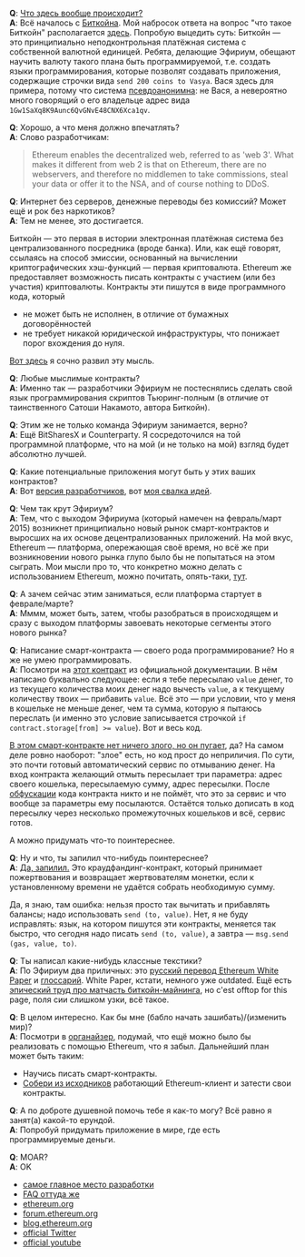 **Q**: [Что здесь вообще происходит?](http://lurkmore.to/%D0%AF_%D0%BD%D0%B8%D1%85%D1%83%D1%8F_%D0%BD%D0%B5_%D0%BF%D0%BE%D0%BD%D1%8F%D0%BB) <br>
**A**: Всё началось с [Биткойна](http://lurkmore.to/Bitcoin). Мой набросок ответа на вопрос "что такое Биткойн" располагается [здесь](https://github.com/snordenstorm/wiki/wiki/%D0%92%D0%B2%D0%B5%D0%B4%D0%B5%D0%BD%D0%B8%D0%B5-%D0%B2-%D0%BA%D1%80%D0%B8%D0%BF%D1%82%D0%BE%D0%B2%D0%B0%D0%BB%D1%8E%D1%82%D1%8B). Попробую выцедить суть: Биткойн — это принципиально неподконтрольная платёжная система с собственной валютной единицей. Ребята, делающие Эфириум, обещают научить валюту такого плана быть программируемой, т.е. создать языки программирования, которые позволят создавать приложения, содержащие строчки вида `send 200 coins to Vasya`. Вася здесь для примера, потому что система [псевдоанонимна](https://en.bitcoin.it/wiki/Anonymity): не Вася, а невероятно много говорящий о его владельце адрес вида `1Gw1SaXq8K9Aunc6QvGNvE48CNX6Xca1qv`.

**Q**: Хорошо, а что меня должно впечатлять? <br>
**A**: Слово разработчикам:

> Ethereum enables the decentralized web, referred to as 'web 3'. What makes it different from web 2 is that on Ethereum, there are no webservers, and therefore no middlemen to take commissions, steal your data or offer it to the NSA, and of course nothing to DDoS.

**Q**: Интернет без серверов, денежные переводы без комиссий? Может ещё и рок без наркотиков? <br>
**A**: Тем не менее, это достигается.


Биткойн — это первая в истории электронная платёжная система без централизованного посредника (вроде банка). Или, как ещё говорят, ссылаясь на способ эмиссии, основанный на вычислении криптографических хэш-функций — первая криптовалюта. Ethereum же предоставляет возможность писать контракты с участием (или без участия) криптовалюты. Контракты эти пишутся в виде программного кода, который 
* не может быть не исполнен, в отличие от бумажных договорённостей
* не требует никакой юридической инфраструктуры, что понижает порог вхождения до нуля. 

[Вот здесь](https://github.com/snordenstorm/wiki/wiki/%D0%AD%D0%BA%D1%81%D0%BF%D1%80%D0%B5%D1%81%D1%81-%D1%83%D1%87%D0%B5%D0%B1%D0%BD%D0%B8%D0%BA-%D0%BF%D0%BE-Ethereum#%D0%9A%D1%80%D0%B0%D1%82%D0%BA%D0%B8%D0%B9-%D0%BE%D1%82%D0%B2%D0%B5%D1%82-%D0%BD%D0%B0-%D0%B2%D0%BE%D0%BF%D1%80%D0%BE%D1%81-%D0%A7%D1%82%D0%BE-%D1%82%D0%B0%D0%BA%D0%BE%D0%B5-ethereum) я сочно развил эту мысль.

**Q**: Любые мыслимые контракты? <br>
**A**: Именно так — разработчики Эфириум не постеснялись сделать свой язык программирования скриптов Тьюринг-полным (в отличие от таинственного Сатоши Накамото, автора Биткойн).

**Q**: Этим же не только команда Эфириум занимается, верно? <br>
**A**: Ещё BitSharesX и Counterparty. Я сосредоточился на той программной платформе, что на мой (и не только на мой) взгляд будет абсолютно лучшей.

**Q**: Какие потенциальные приложения могут быть у этих ваших контрактов? <br>
**A**: Вот [версия разработчиков](https://github.com/snordenstorm/wiki/wiki/[Russian]-White-Paper#Приложения), вот [моя свалка идей](https://github.com/snordenstorm/wiki/wiki/Органайзер).

**Q**: Чем так крут Эфириум? <br>
**A**: Тем, что с выходом Эфириума (который намечен на февраль/март 2015) возникнет принципиально новый рынок смарт-контрактов и выросших на их основе децентрализованных приложений. На мой вкус, Ethereum — платформа, опережающая своё время, но всё же при возникновении нового рынка глупо было бы не попытаться на этом сыграть. Мои мысли про то, что конкретно можно делать с использованием Ethereum, можно почитать, опять-таки, [тут](https://github.com/snordenstorm/wiki/wiki/Органайзер).

**Q**: А зачем сейчас этим заниматься, если платформа стартует в феврале/марте? <br>
**A**: Мммм, может быть, затем, чтобы разобраться в происходящем и сразу с выходом платформы завоевать некоторые сегменты этого нового рынка?

**Q**: Написание смарт-контракта — своего рода программирование? Но я же не умею программировать. <br>
**A**: Посмотри на [этот контракт](https://github.com/ethereum/wiki/wiki/White-Paper#token-systems) из официальной документации. В нём написано буквально следующее: если я тебе пересылаю `value` денег, то из текущего количества моих денег надо вычесть `value`, а к текущему количеству твоих — прибавить `value`. Всё это — при условии, что у меня в кошельке не меньше денег, чем та сумма, которую я пытаюсь переслать (и именно это условие записывается строчкой `if contract.storage[from] >= value`). Вот и весь код.

[В этом смарт-контракте нет ничего злого, но он пугает](http://lurkmore.to/%D0%91%D0%95%D0%97%D0%9D%D0%9E%D0%93%D0%98%D0%9C), да? На самом деле ровно наоборот: "злое" есть, но код прост до неприличия. По сути, это почти готовый автоматический сервис по отмыванию денег. На вход контракта желающий отмыть пересылает три параметра: адрес своего кошелька, пересылаемую сумму, адрес пересылки. После [обфускации](https://ru.wikipedia.org/wiki/%D0%9E%D0%B1%D1%84%D1%83%D1%81%D0%BA%D0%B0%D1%86%D0%B8%D1%8F) кода контракта никто и не поймёт, что это за сервис и что вообще за параметры ему посылаются. Остаётся только дописать в код пересылку через несколько промежуточных кошельков и всё, сервис готов.

А можно придумать что-то поинтереснее.

**Q**: Ну и что, ты запилил что-нибудь поинтереснее? <br>
**A**: [Да, запилил.](https://dl.dropboxusercontent.com/u/14533127/contracts/%D0%BA%D1%80%D0%B0%D1%83%D0%B4%D1%84%D0%B0%D0%BD%D0%B4%D0%B8%D0%BD%D0%B3) Это краудфандинг-контракт, который принимает пожертвования и возвращает жертвователям монетки, если к установленному времени не удаётся собрать необходимую сумму.

   Да, я знаю, там ошибка: нельзя просто так вычитать и прибавлять балансы; надо использовать `send (to, value)`. Нет, я не буду исправлять: язык, на котором пишутся эти контракты, меняется так быстро, что сегодня надо писать `send (to, value)`, а завтра — `msg.send (gas, value, to)`. 

**Q**: Ты написал какие-нибудь классные текстики? <br>
**A**: По Эфириум два приличных: это [русский перевод Ethereum White Paper](https://github.com/snordenstorm/wiki/wiki/%5BRussian%5D-White-Paper) и [глоссарий](https://github.com/snordenstorm/wiki/wiki/%5BRussian%5D-Glossary). White Paper, кстати, немного уже outdated. Ещё есть [эпический труд про матчасть биткойн-майнинга](https://github.com/snordenstorm/wiki/wiki/%D0%9C%D0%B0%D0%B9%D0%BD%D0%B8%D0%BD%D0%B3-%D0%B1%D0%B8%D1%82%D0%BA%D0%BE%D0%B9%D0%BD%D0%BE%D0%B2), но c'est offtop for this page, поля сии слишком узки, всё такое.

**Q**: В целом интересно. Как бы мне (бабло начать зашибать)/(изменить мир)? <br>
**A**: Посмотри в [органайзер](https://github.com/snordenstorm/wiki/wiki/%D0%9E%D1%80%D0%B3%D0%B0%D0%BD%D0%B0%D0%B9%D0%B7%D0%B5%D1%80), подумай, что ещё можно было бы реализовать с помощью Ethereum, что я забыл. Дальнейший план может быть таким:

* Научись писать смарт-контракты. 
* [Собери из исходников](https://github.com/ethereum/wiki/wiki) работающий Ethereum-клиент и затести свои контракты. 

**Q**: А по доброте душевной помочь тебе я как-то могу? Всё равно я занят(а) какой-то ерундой. <br>
**A**: Попробуй придумать приложение в мире, где есть программируемые деньги.

**Q**: MOAR? <br>
**A**: OK
* [самое главное место разработки](https://github.com/ethereum/wiki/wiki)
* [FAQ оттуда же](https://github.com/ethereum/wiki/wiki/FAQ)
* [ethereum.org](http://ethereum.org/)
* [forum.ethereum.org](https://forum.ethereum.org/)
* [blog.ethereum.org](https://blog.ethereum.org/)
* [official Twitter](https://twitter.com/ethereumproject)
* [official youtube](http://www.youtube.com/user/ethereumproject)